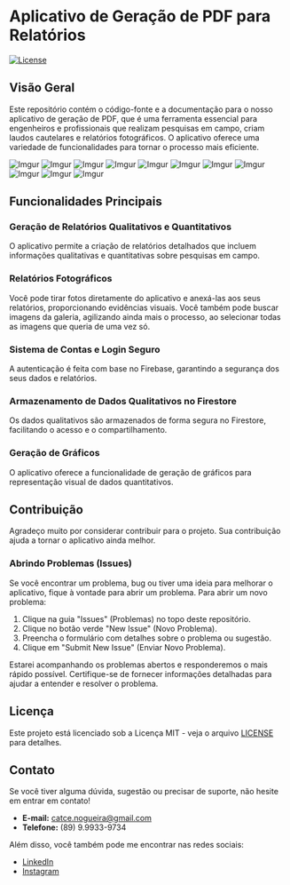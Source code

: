 # Aplicativo de Geração de PDF para Relatórios

[![License](https://img.shields.io/badge/license-MIT-blue.svg)](LICENSE)

## Visão Geral

Este repositório contém o código-fonte e a documentação para o nosso aplicativo de geração de PDF, que é uma ferramenta essencial para engenheiros e profissionais que realizam pesquisas em campo, criam laudos cautelares e relatórios fotográficos. O aplicativo oferece uma variedade de funcionalidades para tornar o processo mais eficiente.

![Imgur](https://i.imgur.com/UQhfaAQ.png)
![Imgur](https://i.imgur.com/sdwS1W1.png)
![Imgur](https://i.imgur.com/dVyJxzP.png)
![Imgur](https://i.imgur.com/S9UnyVq.png)
![Imgur](https://i.imgur.com/OvYFHBt.png)
![Imgur](https://i.imgur.com/YvHtYSy.png)
![Imgur](https://i.imgur.com/VNXZoEo.png)
![Imgur](https://i.imgur.com/pSZz4zX.png)
<br>
![Imgur](https://i.imgur.com/9zBwjYf.png)
![Imgur](https://i.imgur.com/VrwviMs.png)
![Imgur](https://i.imgur.com/vzcKLyr.png)

## Funcionalidades Principais

### Geração de Relatórios Qualitativos e Quantitativos

O aplicativo permite a criação de relatórios detalhados que incluem informações qualitativas e quantitativas sobre pesquisas em campo.

### Relatórios Fotográficos

Você pode tirar fotos diretamente do aplicativo e anexá-las aos seus relatórios, proporcionando evidências visuais.
Você também pode buscar imagens da galeria, agilizando ainda mais o processo, ao selecionar todas as imagens que queria de uma vez só.

### Sistema de Contas e Login Seguro

A autenticação é feita com base no Firebase, garantindo a segurança dos seus dados e relatórios.

### Armazenamento de Dados Qualitativos no Firestore

Os dados qualitativos são armazenados de forma segura no Firestore, facilitando o acesso e o compartilhamento.

### Geração de Gráficos

O aplicativo oferece a funcionalidade de geração de gráficos para representação visual de dados quantitativos.

## Contribuição

Agradeço muito por considerar contribuir para o projeto. Sua contribuição ajuda a tornar o aplicativo ainda melhor.

### Abrindo Problemas (Issues)

Se você encontrar um problema, bug ou tiver uma ideia para melhorar o aplicativo, fique à vontade para abrir um problema. Para abrir um novo problema:

1. Clique na guia "Issues" (Problemas) no topo deste repositório.
2. Clique no botão verde "New Issue" (Novo Problema).
3. Preencha o formulário com detalhes sobre o problema ou sugestão.
4. Clique em "Submit New Issue" (Enviar Novo Problema).

Estarei acompanhando os problemas abertos e responderemos o mais rápido possível. Certifique-se de fornecer informações detalhadas para ajudar a entender e resolver o problema.

## Licença

Este projeto está licenciado sob a Licença MIT - veja o arquivo [LICENSE](LICENSE) para detalhes.

## Contato

Se você tiver alguma dúvida, sugestão ou precisar de suporte, não hesite em entrar em contato!

- **E-mail:** [catce.nogueira@gmail.com](mailto:catce.nogueira@gmail.com)
- **Telefone:** (89) 9.9933-9734

Além disso, você também pode me encontrar nas redes sociais:

- [LinkedIn](https://www.linkedin.com/in/noggueira/)
- [Instagram](https://www.instagram.com/noggueira/)